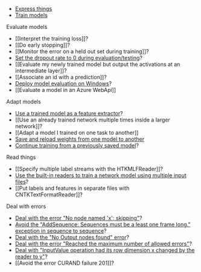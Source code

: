 * [Express things](./How-do-I-Express-Things-in-BrainScript)
* [Train models](./How-do-I-Train-Models-in-BrainScript) 

Evaluate models 

* [[Interpret the training loss]]?
* [[Do early stopping]]? 
* [[Monitor the error on a held out set during training]]?  
* [Set the dropout rate to 0 during evaluation/testing](Dropout-during-evaluation)? 
* [[Evaluate my newly trained model but output the activations at an intermediate layer]]? 
* [[Associate an id with a prediction]]? 
* [Deploy model evaluation on Windows](https://github.com/Microsoft/CNTK/wiki/CNTK-Evaluation-Overview#eval-samples-in-cntk-binary-download-package-for-windows)? 
* [[Evaluate a model in an Azure WebApi]] 

Adapt models 

* [Use a trained model as a feature extractor](How-do-I-use-a-trained-model-as-a-feature-extractor)? 
* [[Use an already trained network multiple times inside a larger network]]? 
* [[Adapt a model I trained on one task to another]] 
* [Save and reload weights from one model to another](Adapt-a-model-I-trained-on-one-task-to-another) 
* [Continue training from a previously saved model](Continue-training-from-a-previously-saved-model)? 

Read things 

* [[Specify multiple label streams with the HTKMLFReader]]? 
* [Use the built-in readers to train a network model using multiple input files](Use-built-in-readers-with-multiple-inputs)? 
* [[Put labels and features in separate files with CNTKTextFormatReader]]?

Deal with errors 

* [Deal with the error "No node named 'x'; skipping"](Deal-with-the-error-'No-node-named-'x';-skipping')? 
* [Avoid the "AddSequence: Sequences must be a least one frame long." exception in sequence to sequence](Avoid-AddSequence-Exception)? 
* [Deal with the "No Output nodes found" error](Deal-with-the-'No-Output-nodes-found'-error)? 
* [Deal with the error "Reached the maximum number of allowed errors"](Deal-with-the-error-'Reached-the-maximum-number-of-allowed-errors')? 
* [Deal with "InputValue operation had its row dimension x changed by the reader to y"](Compatible-dimensions-in-reader-and-config)? 
* [[Avoid the error CURAND failure 201]]? 
